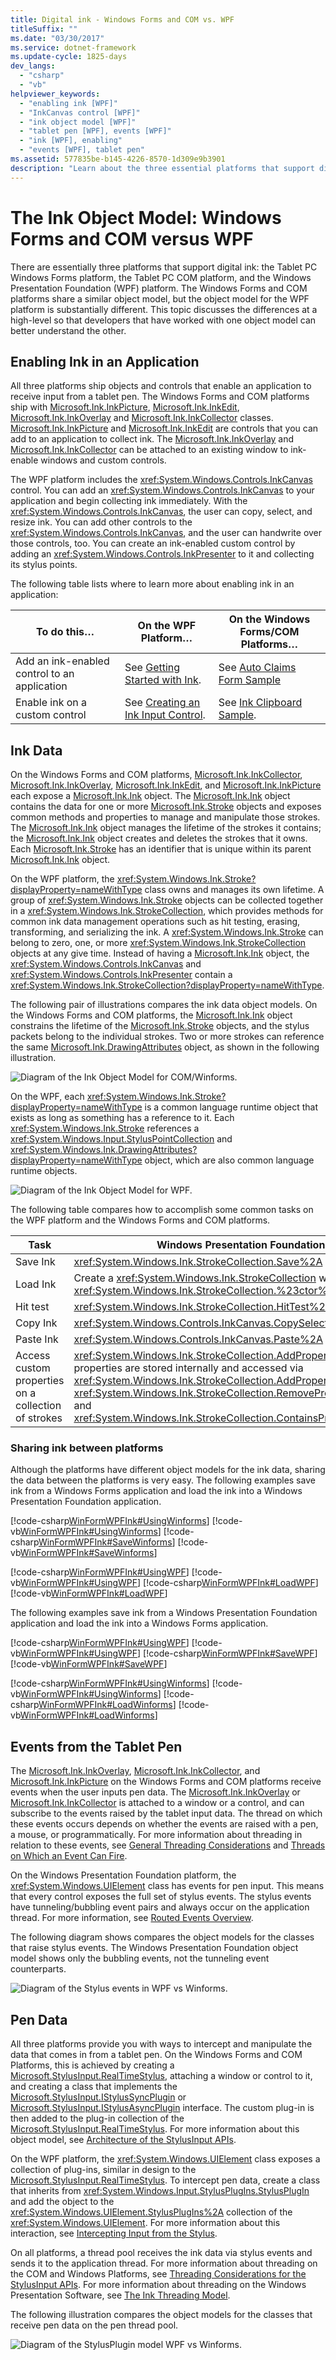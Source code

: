```yaml
---
title: Digital ink - Windows Forms and COM vs. WPF
titleSuffix: ""
ms.date: "03/30/2017"
ms.service: dotnet-framework
ms.update-cycle: 1825-days
dev_langs:
  - "csharp"
  - "vb"
helpviewer_keywords:
  - "enabling ink [WPF]"
  - "InkCanvas control [WPF]"
  - "ink object model [WPF]"
  - "tablet pen [WPF], events [WPF]"
  - "ink [WPF], enabling"
  - "events [WPF], tablet pen"
ms.assetid: 577835be-b145-4226-8570-1d309e9b3901
description: "Learn about the three essential platforms that support digital ink: the Tablet PC Windows Forms platform, the Tablet PC COM platform, and the WPF platform."
---
```

# The Ink Object Model: Windows Forms and COM versus WPF

There are essentially three platforms that support digital ink: the Tablet PC Windows Forms platform, the Tablet PC COM platform, and the Windows Presentation Foundation (WPF) platform.  The Windows Forms and COM platforms share a similar object model, but the object model for the WPF platform is substantially different.  This topic discusses the differences at a high-level so that developers that have worked with one object model can better understand the other.

## Enabling Ink in an Application

All three platforms ship objects and controls that enable an application to receive input from a tablet pen.  The Windows Forms and COM platforms ship with [Microsoft.Ink.InkPicture](/previous-versions/dotnet/netframework-3.5/ms583740(v=vs.90)), [Microsoft.Ink.InkEdit](/previous-versions/dotnet/netframework-3.5/ms552265(v=vs.90)), [Microsoft.Ink.InkOverlay](/previous-versions/dotnet/netframework-3.5/ms552322(v=vs.90)) and [Microsoft.Ink.InkCollector](/previous-versions/dotnet/netframework-3.5/ms583683(v=vs.90)) classes.  [Microsoft.Ink.InkPicture](/previous-versions/dotnet/netframework-3.5/ms583740(v=vs.90)) and [Microsoft.Ink.InkEdit](/previous-versions/dotnet/netframework-3.5/ms552265(v=vs.90)) are controls that you can add to an application to collect ink.  The [Microsoft.Ink.InkOverlay](/previous-versions/dotnet/netframework-3.5/ms552322(v=vs.90)) and [Microsoft.Ink.InkCollector](/previous-versions/dotnet/netframework-3.5/ms583683(v=vs.90)) can be attached to an existing window to ink-enable windows and custom controls.

The WPF platform includes the <xref:System.Windows.Controls.InkCanvas> control.  You can add an <xref:System.Windows.Controls.InkCanvas> to your application and begin collecting ink immediately. With the <xref:System.Windows.Controls.InkCanvas>, the user can copy, select, and resize ink.  You can add other controls to the <xref:System.Windows.Controls.InkCanvas>, and the user can handwrite over those controls, too.  You can create an ink-enabled custom control by adding an <xref:System.Windows.Controls.InkPresenter> to it and collecting its stylus points.

The following table lists where to learn more about enabling ink in an application:

|To do this…|On the WPF Platform…|On the Windows Forms/COM Platforms…|
|-----------------|--------------------------|------------------------------------------|
|Add an ink-enabled control to an application|See [Getting Started with Ink](getting-started-with-ink.md).|See [Auto Claims Form Sample](/windows/desktop/tablet/auto-claims-form-sample)|
|Enable ink on a custom control|See [Creating an Ink Input Control](creating-an-ink-input-control.md).|See [Ink Clipboard Sample](/windows/desktop/tablet/ink-clipboard-sample).|

## Ink Data

On the Windows Forms and COM platforms, [Microsoft.Ink.InkCollector](/previous-versions/dotnet/netframework-3.5/ms583683(v=vs.90)), [Microsoft.Ink.InkOverlay](/previous-versions/dotnet/netframework-3.5/ms552322(v=vs.90)), [Microsoft.Ink.InkEdit](/previous-versions/dotnet/netframework-3.5/ms552265(v=vs.90)), and [Microsoft.Ink.InkPicture](/previous-versions/dotnet/netframework-3.5/ms583740(v=vs.90)) each expose a [Microsoft.Ink.Ink](/previous-versions/dotnet/netframework-3.5/ms583670(v=vs.90)) object. The [Microsoft.Ink.Ink](/previous-versions/dotnet/netframework-3.5/ms583670(v=vs.90)) object contains the data for one or more [Microsoft.Ink.Stroke](/previous-versions/dotnet/netframework-3.5/ms552692(v=vs.90)) objects and exposes common methods and properties to manage and manipulate those strokes.  The [Microsoft.Ink.Ink](/previous-versions/dotnet/netframework-3.5/ms583670(v=vs.90)) object manages the lifetime of the strokes it contains; the [Microsoft.Ink.Ink](/previous-versions/dotnet/netframework-3.5/ms583670(v=vs.90)) object creates and deletes the strokes that it owns.  Each [Microsoft.Ink.Stroke](/previous-versions/dotnet/netframework-3.5/ms552692(v=vs.90)) has an identifier that is unique within its parent [Microsoft.Ink.Ink](/previous-versions/dotnet/netframework-3.5/ms583670(v=vs.90)) object.

On the WPF platform, the <xref:System.Windows.Ink.Stroke?displayProperty=nameWithType> class owns and manages its own lifetime. A group of <xref:System.Windows.Ink.Stroke> objects can be collected together in a <xref:System.Windows.Ink.StrokeCollection>, which provides methods for common ink data management operations such as hit testing, erasing, transforming, and serializing the ink. A <xref:System.Windows.Ink.Stroke> can belong to zero, one, or more <xref:System.Windows.Ink.StrokeCollection> objects at any give time.  Instead of having a [Microsoft.Ink.Ink](/previous-versions/dotnet/netframework-3.5/ms583670(v=vs.90)) object, the <xref:System.Windows.Controls.InkCanvas> and <xref:System.Windows.Controls.InkPresenter> contain a <xref:System.Windows.Ink.StrokeCollection?displayProperty=nameWithType>.

The following pair of illustrations compares the ink data object models.  On the Windows Forms and COM platforms, the [Microsoft.Ink.Ink](/previous-versions/dotnet/netframework-3.5/ms583670(v=vs.90)) object constrains the lifetime of the [Microsoft.Ink.Stroke](/previous-versions/dotnet/netframework-3.5/ms552692(v=vs.90)) objects, and the stylus packets belong to the individual strokes.  Two or more strokes can reference the same [Microsoft.Ink.DrawingAttributes](/previous-versions/dotnet/netframework-3.5/ms583636(v=vs.90)) object, as shown in the following illustration.

![Diagram of the Ink Object Model for COM&#47;Winforms.](./media/ink-inkownsstrokes.png "Ink_InkOwnsStrokes")

On the WPF, each <xref:System.Windows.Ink.Stroke?displayProperty=nameWithType> is a common language runtime object that exists as long as something has a reference to it.  Each <xref:System.Windows.Ink.Stroke> references a <xref:System.Windows.Input.StylusPointCollection> and <xref:System.Windows.Ink.DrawingAttributes?displayProperty=nameWithType> object, which are also common language runtime objects.

![Diagram of the Ink Object Model for WPF.](./media/ink-wpfinkobjectmodel.png "Ink_WPFInkObjectModel")

The following table compares how to accomplish some common tasks on the WPF platform and the Windows Forms and COM platforms.

|Task|Windows Presentation Foundation|Windows Forms and COM|
|----------|-------------------------------------|---------------------------|
|Save Ink|<xref:System.Windows.Ink.StrokeCollection.Save%2A>|[Microsoft.Ink.Ink.Save](/previous-versions/dotnet/netframework-3.5/ms571335(v=vs.90))|
|Load Ink|Create a <xref:System.Windows.Ink.StrokeCollection> with the <xref:System.Windows.Ink.StrokeCollection.%23ctor%2A> constructor.|[Microsoft.Ink.Ink.Load](/previous-versions/dotnet/netframework-3.5/ms569609(v=vs.90))|
|Hit test|<xref:System.Windows.Ink.StrokeCollection.HitTest%2A>|[Microsoft.Ink.Ink.HitTest](/previous-versions/dotnet/netframework-3.5/ms571330(v=vs.90))|
|Copy Ink|<xref:System.Windows.Controls.InkCanvas.CopySelection%2A>|[Microsoft.Ink.Ink.ClipboardCopy](/previous-versions/dotnet/netframework-3.5/ms571316(v=vs.90))|
|Paste Ink|<xref:System.Windows.Controls.InkCanvas.Paste%2A>|[Microsoft.Ink.Ink.ClipboardPaste](/previous-versions/dotnet/netframework-3.5/ms571318(v=vs.90))|
|Access custom properties on a collection of strokes|<xref:System.Windows.Ink.StrokeCollection.AddPropertyData%2A> (the properties are stored internally and accessed via <xref:System.Windows.Ink.StrokeCollection.AddPropertyData%2A>, <xref:System.Windows.Ink.StrokeCollection.RemovePropertyData%2A>, and <xref:System.Windows.Ink.StrokeCollection.ContainsPropertyData%2A>)|Use [Microsoft.Ink.Ink.ExtendedProperties](/previous-versions/dotnet/netframework-3.5/ms582214(v=vs.90))|

### Sharing ink between platforms

Although the platforms have different object models for the ink data, sharing the data between the platforms is very easy. The following examples save ink from a Windows Forms application and load the ink into a Windows Presentation Foundation application.

[!code-csharp[WinFormWPFInk#UsingWinforms](~/samples/snippets/csharp/VS_Snippets_Wpf/WinformWPFInk/CSharp/Program.cs#usingwinforms)]
[!code-vb[WinFormWPFInk#UsingWinforms](~/samples/snippets/visualbasic/VS_Snippets_Wpf/WinformWPFInk/VisualBasic/Module1.vb#usingwinforms)]
[!code-csharp[WinFormWPFInk#SaveWinforms](~/samples/snippets/csharp/VS_Snippets_Wpf/WinformWPFInk/CSharp/Program.cs#savewinforms)]
[!code-vb[WinFormWPFInk#SaveWinforms](~/samples/snippets/visualbasic/VS_Snippets_Wpf/WinformWPFInk/VisualBasic/Module1.vb#savewinforms)]

[!code-csharp[WinFormWPFInk#UsingWPF](~/samples/snippets/csharp/VS_Snippets_Wpf/WinformWPFInk/CSharp/Program.cs#usingwpf)]
[!code-vb[WinFormWPFInk#UsingWPF](~/samples/snippets/visualbasic/VS_Snippets_Wpf/WinformWPFInk/VisualBasic/Module1.vb#usingwpf)]
[!code-csharp[WinFormWPFInk#LoadWPF](~/samples/snippets/csharp/VS_Snippets_Wpf/WinformWPFInk/CSharp/Program.cs#loadwpf)]
[!code-vb[WinFormWPFInk#LoadWPF](~/samples/snippets/visualbasic/VS_Snippets_Wpf/WinformWPFInk/VisualBasic/Module1.vb#loadwpf)]

The following examples save ink from a Windows Presentation Foundation application and load the ink into a Windows Forms application.

[!code-csharp[WinFormWPFInk#UsingWPF](~/samples/snippets/csharp/VS_Snippets_Wpf/WinformWPFInk/CSharp/Program.cs#usingwpf)]
[!code-vb[WinFormWPFInk#UsingWPF](~/samples/snippets/visualbasic/VS_Snippets_Wpf/WinformWPFInk/VisualBasic/Module1.vb#usingwpf)]
[!code-csharp[WinFormWPFInk#SaveWPF](~/samples/snippets/csharp/VS_Snippets_Wpf/WinformWPFInk/CSharp/Program.cs#savewpf)]
[!code-vb[WinFormWPFInk#SaveWPF](~/samples/snippets/visualbasic/VS_Snippets_Wpf/WinformWPFInk/VisualBasic/Module1.vb#savewpf)]

[!code-csharp[WinFormWPFInk#UsingWinforms](~/samples/snippets/csharp/VS_Snippets_Wpf/WinformWPFInk/CSharp/Program.cs#usingwinforms)]
[!code-vb[WinFormWPFInk#UsingWinforms](~/samples/snippets/visualbasic/VS_Snippets_Wpf/WinformWPFInk/VisualBasic/Module1.vb#usingwinforms)]
[!code-csharp[WinFormWPFInk#LoadWinforms](~/samples/snippets/csharp/VS_Snippets_Wpf/WinformWPFInk/CSharp/Program.cs#loadwinforms)]
[!code-vb[WinFormWPFInk#LoadWinforms](~/samples/snippets/visualbasic/VS_Snippets_Wpf/WinformWPFInk/VisualBasic/Module1.vb#loadwinforms)]

## Events from the Tablet Pen

The [Microsoft.Ink.InkOverlay](/previous-versions/dotnet/netframework-3.5/ms552322(v=vs.90)), [Microsoft.Ink.InkCollector](/previous-versions/dotnet/netframework-3.5/ms583683(v=vs.90)), and [Microsoft.Ink.InkPicture](/previous-versions/dotnet/netframework-3.5/ms583740(v=vs.90)) on the Windows Forms and COM platforms receive events when the user inputs pen data. The [Microsoft.Ink.InkOverlay](/previous-versions/dotnet/netframework-3.5/ms552322(v=vs.90)) or [Microsoft.Ink.InkCollector](/previous-versions/dotnet/netframework-3.5/ms583683(v=vs.90)) is attached to a window or a control, and can subscribe to the events raised by the tablet input data. The thread on which these events occurs depends on whether the events are raised with a pen, a mouse, or programmatically. For more information about threading in relation to these events, see [General Threading Considerations](/windows/desktop/tablet/general-threading-considerations) and [Threads on Which an Event Can Fire](/windows/desktop/tablet/threads-on-which-an-event-can-fire).

On the Windows Presentation Foundation platform, the <xref:System.Windows.UIElement> class has events for pen input. This means that every control exposes the full set of stylus events.  The stylus events have tunneling/bubbling event pairs and always occur on the application thread.  For more information, see [Routed Events Overview](../events/routed-events-overview.md).

The following diagram shows compares the object models for the classes that raise stylus events. The Windows Presentation Foundation object model shows only the bubbling events, not the tunneling event counterparts.

![Diagram of the Stylus events in WPF vs Winforms.](./media/ink-stylusevents.png "Ink_StylusEvents")

## Pen Data

All three platforms provide you with ways to intercept and manipulate the data that comes in from a tablet pen.  On the Windows Forms and COM Platforms, this is achieved by creating a [Microsoft.StylusInput.RealTimeStylus](/previous-versions/dotnet/netframework-3.5/ms585724(v=vs.90)), attaching a window or control to it, and creating a class that implements the [Microsoft.StylusInput.IStylusSyncPlugin](/previous-versions/dotnet/netframework-3.5/ms575201(v=vs.90)) or [Microsoft.StylusInput.IStylusAsyncPlugin](/previous-versions/dotnet/netframework-3.5/ms575194(v=vs.90)) interface. The custom plug-in is then added to the plug-in collection of the [Microsoft.StylusInput.RealTimeStylus](/previous-versions/dotnet/netframework-3.5/ms585724(v=vs.90)). For more information about this object model, see [Architecture of the StylusInput APIs](/windows/desktop/tablet/architecture-of-the-stylusinput-apis).

On the WPF platform, the <xref:System.Windows.UIElement> class exposes a collection of plug-ins, similar in design to the [Microsoft.StylusInput.RealTimeStylus](/previous-versions/dotnet/netframework-3.5/ms585724(v=vs.90)).  To intercept pen data, create a class that inherits from <xref:System.Windows.Input.StylusPlugIns.StylusPlugIn> and add the object to the <xref:System.Windows.UIElement.StylusPlugIns%2A> collection of the <xref:System.Windows.UIElement>. For more information about this interaction, see [Intercepting Input from the Stylus](intercepting-input-from-the-stylus.md).

On all platforms, a thread pool receives the ink data via stylus events and sends it to the application thread.  For more information about threading on the COM and Windows Platforms, see [Threading Considerations for the StylusInput APIs](/windows/desktop/tablet/threading-considerations-for-the-stylusinput-apis).  For more information about threading on the Windows Presentation Software, see [The Ink Threading Model](the-ink-threading-model.md).

The following illustration compares the object models for the classes that receive pen data on the pen thread pool.

![Diagram of the StylusPlugin model WPF vs Winforms.](./media/ink-stylusplugins.png "Ink_StylusPlugins")
